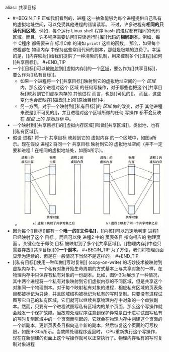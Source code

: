 alias:: 共享目标

- #+BEGIN_TIP
  正如我们看到的，进程 这一抽象能够为每个进程提供自己私有的虚拟地址空间，可以免受其他进程的错误读写。
  不过，许多进程有**相同的只读代码区域**。例如，每个运行 Linux shell 程序 bash 的进程都有相同的代码区域。而且，许多程序需要访问[[只读运行时库]]代码的**相同副本**。例如，每个 C程序 都需要来自 标准C库 的诸如 `printf` 这样的函数。
  那么，如果每个进程都在 物理内存 中保持这些常用代码的副本，那就是极端的浪费了。幸运的是，[[内存映射]]给我们提供了一种清晰的机制，用来控制多个[[进程]]如何[[共享目标]]。
  #+END_TIP
- 一个[[目标]]可以被[映射]([[内存映射]])到[[虚拟内存]]的一个[区域]([[虚拟内存区域]])，要么作为[[共享目标]]，要么作为[[私有目标]]。
	- 如果一个进程将一个[[共享目标]]映射到它的虚拟地址空间的一个 *区域* 内，那么这个进程对这个 区域 的任何写操作，对于那些也把这个[[共享目标]]映射到它们虚拟内存的 其他进程 而言，也是[[可见的]]。
	  而且，这些变化也会反映在[[磁盘]]上的[[原始目标]]中。
	- 另一方面，对于一个映射到[[私有目标]]的 *区域* 做的改变，对于 其他进程 来说是[[不可见的]]，并且进程对这个区域所做的任何 写操作 都**不会**反映在 *磁盘* 上的 *原始目标* 中。
- 一个映射到[[共享目标]]的[[虚拟内存区域]]叫做[[共享区域]]。类似地，也有[[私有区域]]。
- 假设 进程1 将一个 共享目标 映射到它的 虚拟内存 的一个区域中，如图a所示。现在假设 进程2 将同一个 共享目标 映射到它的 虚拟地址空间（并不一定要和进程 1 在相同的虚拟地址处，如图b所示）。
	- ![image.png](../assets/image_1702042928998_0.png)
- 因为每个[[目标]]都有一个**唯一的[[文件名]]**，[[内核]]可以迅速地判定 进程1 已经映射了这个 目标 ，而且可以使 进程2 中的 页表条目 指向相应的 物理页面 。关键点在于即使 目标 被映射到了多个[[共享区域]]，[[物理内存]]中也只需要存放[[共享目标]]的**一个副本**。
  #+BEGIN_TIP
  为了方便，我们将物理页面显示为连续的，但是在一般情况下当然不是这样的。
  #+END_TIP
- [[私有目标]]使用一种叫做[[写时复制]] (copy-on-write) 的巧妙技术被映射到虚拟内存中。一个私有对象开始生命周期的方式基本上与共享对象的一样，在物理内存中只保存有私有对象的一份副本。比如，图9-30a展示了一种情况，其中两个进程将一个私有对象映射到它们虚拟内存的不同区域，但是共享这个对象同一个物理副本。对于每个映射私有对象的进程，相应私有区域的页表条目都被标记为只读，并且区域结构被标记为私有的写时复制。只要没有进程试图写它自己的私有区域，它们就可以继续共享物理内存中对象的一个单独副本。然而，只要有一个进程试图写私有区域内的某个页面，那么这个写操作就会触发一个保护故障。当故障处理程序注意到保护异常是由于进程试图写私有的写时复制区域中的一个页面而引起的，它就会在物理内存中创建这个页面的一个新副本，更新页表条目指向这个新的副本，然后恢复这个页面的可写权限，如图9-30b所示。当故障处理程序返回时， CPU重新执行这个写操作，现在在新创建的页面上这个写操作就可以正常执行了。物理内存私有的写时复制对象进程